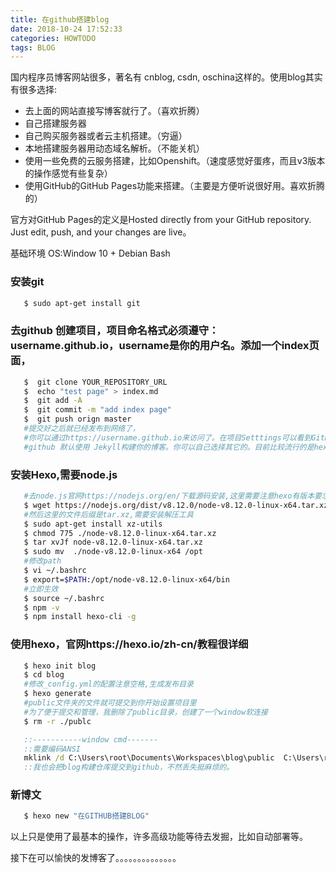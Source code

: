 ```yaml
---
title: 在github搭建blog
date: 2018-10-24 17:52:33
categories: HOWTODO
tags: BLOG
---
```


国内程序员博客网站很多，著名有 cnblog, csdn, oschina这样的。使用blog其实有很多选择:

* 去上面的网站直接写博客就行了。（喜欢折腾）
* 自己搭建服务器
 * 自己购买服务器或者云主机搭建。（穷逼）
 * 本地搭建服务器用动态域名解析。（不能关机）
 * 使用一些免费的云服务搭建，比如Openshift。（速度感觉好蛋疼，而且v3版本的操作感觉有些复杂）
 * 使用GitHub的GitHub Pages功能来搭建。（主要是方便听说很好用。喜欢折腾的）

官方对GitHub Pages的定义是Hosted directly from your GitHub repository. Just edit, push, and your changes are live。

基础环境
OS:Window 10 + Debian Bash

### 安装git
```bash
   $ sudo apt-get install git
```

### 去github 创建项目，项目命名格式必须遵守：username.github.io，username是你的用户名。添加一个index页面，
```bash
   $  git clone YOUR_REPOSITORY_URL
   $  echo "test page" > index.md
   $  git add -A
   $  git commit -m "add index page"
   $  git push orign master
   #提交好之后就已经发布到网络了，
   #你可以通过https://username.github.io来访问了。在项目Setttings可以看到GitHub Pages功能模块，在这里可以修改相关设置，比如自定义域名。
   #github 默认使用 Jekyll构建你的博客。你可以自己选择其它的。目前比较流行的是hexo.
```

### 安装Hexo,需要node.js
```bash
   #去node.js官网https://nodejs.org/en/下载源码安装,这里需要注意hexo有版本要求，我用的最新的。
   $ wget https://nodejs.org/dist/v8.12.0/node-v8.12.0-linux-x64.tar.xz
   #然后这里的文件后缀是tar.xz,需要安装解压工具
   $ sudo apt-get install xz-utils
   $ chmod 775 ./node-v8.12.0-linux-x64.tar.xz
   $ tar xvJf node-v8.12.0-linux-x64.tar.xz
   $ sudo mv  ./node-v8.12.0-linux-x64 /opt
   #修改path
   $ vi ~/.bashrc
   $ export=$PATH:/opt/node-v8.12.0-linux-x64/bin
   #立即生效
   $ source ~/.bashrc
   $ npm -v
   $ npm install hexo-cli -g
```

### 使用hexo，官网https://hexo.io/zh-cn/教程很详细
```bash
   $ hexo init blog
   $ cd blog
   #修改_config.yml的配置注意空格,生成发布目录
   $ hexo generate
   #public文件夹的文件就可提交到你开始设置项目里
   #为了便于提交和管理，我删除了public目录，创建了一个window软连接
   $ rm -r ./publc
```
```cmd
   ::-----------window cmd-------
   ::需要编码ANSI
   mklink /d C:\Users\root\Documents\Workspaces\blog\public  C:\Users\root\Documents\Workspaces\username.github.io
   ::我也会把blog构建仓库提交到github，不然丢失挺麻烦的。
```

### 新博文
```bash
   $ hexo new "在GITHUB搭建BLOG"
```
   以上只是使用了最基本的操作，许多高级功能等待去发掘，比如自动部署等。


接下在可以愉快的发博客了。。。。。。。。。。。。。。

